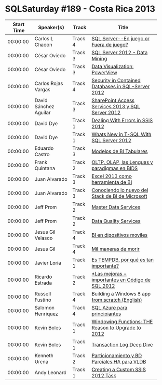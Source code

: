 # SQLSaturday #189 - Costa Rica 2013
Start Time|Speaker(s)|Track|Title
---|---|---|---
00:00:00|Carlos L Chacon|Track 4|[SQL Server--En juego or Fuera de juego?](11176.md)
00:00:00|César Oviedo|Track 3|[SQL Server 2012 - Data Mining](11379.md)
00:00:00|César Oviedo|Track 3|[Data Visualization: PowerView](11380.md)
00:00:00|Carlos Rojas Vargas|Track 4|[Security in Contained Databases in SQL-Server 2012](12047.md)
00:00:00|David Sánchez Aguilar|Track 3|[SharePoint Access Services 2013 y SQL Server 2012](12851.md)
00:00:00|David Dye|Track 1|[Dealing With Errors in SSIS 2012](12922.md)
00:00:00|David Dye|Track 1|[Whats New in T-SQL With SQL Server 2012](12923.md)
00:00:00|Eduardo Castro|Track 3|[Modelos de BI Tabulares](13618.md)
00:00:00|Frank Quintana|Track 2|[OLTP, OLAP, las Lenguas y paradigmas en BIDS](14313.md)
00:00:00|Juan Alvarado|Track 3|[Excel 2013 como herramienta de BI](15532.md)
00:00:00|Juan Alvarado|Track 3|[Conociendo lo nuevo del Stack de BI de Microsoft](15533.md)
00:00:00|Jeff Prom|Track 2|[Master Data Services](16360.md)
00:00:00|Jeff Prom|Track 2|[Data Quality Services](16361.md)
00:00:00|Jesus Gil Velasco|Track 4|[BI en dipositivos moviles](16697.md)
00:00:00|Jesus Gil|Track 4|[Mil maneras de morir](16759.md)
00:00:00|Javier Loria|Track 1|[Es TEMPDB, por qué es tan importante?](16944.md)
00:00:00|Ricardo Estrada|Track 2|[*Las mejoras + importantes en Código de SQL 2012](22304.md)
00:00:00|Russell Fustino|Track 4|[Building a Windows 8 app from scratch (English)](23607.md)
00:00:00|Salomon Henriquez|Track 4|[SQL Azure para principiantes](23811.md)
00:00:00|Kevin Boles|Track 1|[Windowing Functions: THE Reason to Upgrade to 2012](26243.md)
00:00:00|Kevin Boles|Track 1|[Transaction Log Deep Dive](26244.md)
00:00:00|Kenneth Urena|Track 2|[Particionamiento y BD Parciales HA para VLDB](27184.md)
00:00:00|Andy Leonard|Track 1|[Creating a Custom SSIS 2012 Task](9519.md)

